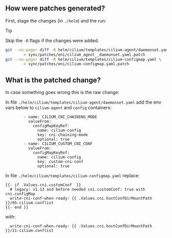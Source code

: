 ## How were patches generated?

First, stage the changes (in `./helm`) and the run:

> [!TIP]
> Skip the `-R` flags if the changes were added.

```bash
git --no-pager diff -R helm/cilium/templates/cilium-agent/daemonset.yaml \
        > sync/patches/eni/cilium_agent__daemonset.yaml.patch
git --no-pager diff -R helm/cilium/templates/cilium-configmap.yaml \
        > sync/patches/eni/cilium-configmap.yaml.patch
```

## What is the patched change?

In case something goes wrong this is the raw change:


In file `./helm/cilium/templates/cilium-agent/daemonset.yaml` add the env vars below to `cilium-agent` and `config` containers:

```
        - name: CILIUM_CNI_CHAINING_MODE
          valueFrom:
            configMapKeyRef:
              name: cilium-config
              key: cni-chaining-mode
              optional: true
        - name: CILIUM_CUSTOM_CNI_CONF
          valueFrom:
            configMapKeyRef:
              name: cilium-config
              key: custom-cni-conf
              optional: true
```


In file `./helm/cilium/templates/cilium-configmap.yaml` replace:

```
{{- if .Values.cni.customConf  }}
  # legacy: v1.13 and before needed cni.customConf: true with cni.configMap
  write-cni-conf-when-ready: {{ .Values.cni.hostConfDirMountPath }}/05-cilium.conflist
{{- end }}
```

with:

```
  write-cni-conf-when-ready: {{ .Values.cni.hostConfDirMountPath }}/21-cilium.conflist
```
